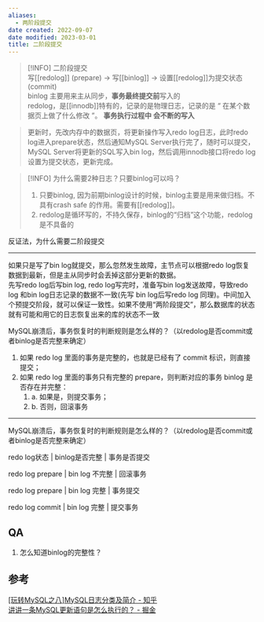 ```yaml
---
aliases:
  - 两阶段提交
date created: 2022-09-07
date modified: 2023-03-01
title: 二阶段提交
---
```


> [!INFO] 二阶段提交  
>  写[[redolog]] (prepare) → 写[[binlog]] → 设置[[redolog]]为提交状态(commit)  
>  binlog 主要用来主从同步，**事务最终提交前**写入的  
>  redolog，是[[innodb]]特有的，记录的是物理日志，记录的是 “ 在某个数据页上做了什么修改 ”。 **事务执行过程中 会不断的写入**

> 更新时，先改内存中的数据页，将更新操作写入redo log日志，此时redo log进入prepare状态，然后通知MySQL Server执行完了，随时可以提交，MySQL Server将更新的SQL写入bin log，然后调用innodb接口将redo log设置为提交状态，更新完成。

> [!INFO] 为什么需要2种日志？只要binlog可以吗？
>  1. 只要binlog, 因为前期binlog设计的时候，binlog主要是用来做归档。不具有crash safe 的作用。需要有[[redolog]]。
>  2. redolog是循环写的，不持久保存，binlog的“归档”这个功能，redolog是不具备的

反证法，为什么需要二阶段提交

---

如果只是写了bin log就提交，那么忽然发生故障，主节点可以根据redo log恢复数据到最新，但是主从同步时会丢掉这部分更新的数据。  
先写redo log后写bin log, redo log写完时，准备写bin log发送故障，导致redo log 和bin log日志记录的数据不一致(先写 bin log后写redo log 同理)。中间加入个预提交阶段，就可以保证一致性。如果不使用“两阶段提交”，那么数据库的状态就有可能和用它的日志恢复出来的库的状态不一致

MySQL崩溃后，事务恢复时的判断规则是怎么样的？（以redolog是否commit或者binlog是否完整来确定）  

1. 如果 redo log 里面的事务是完整的，也就是已经有了 commit 标识，则直接提交；  
2. 如果 redo log 里面的事务只有完整的 prepare，则判断对应的事务 binlog 是否存在并完整：
	1. a. 如果是，则提交事务；
	2. b. 否则，回滚事务

---

MySQL崩溃后，事务恢复时的判断规则是怎么样的？（以redolog是否commit或者binlog是否完整来确定）

redo log状态 | binlog是否完整 | 事务是否提交

redo log prepare | bin log 不完整 | 回滚事务

redo log prepare | bin log 完整 | 事务提交

redo log commit | bin log 完整 | 提交事务

## QA

1. 怎么知道binlog的完整性？

## 参考

[[玩转MySQL之八]MySQL日志分类及简介 - 知乎](https://zhuanlan.zhihu.com/p/58011817)  
[讲讲一条MySQL更新语句是怎么执行的？ - 掘金](https://juejin.cn/post/6844904182911074317)
